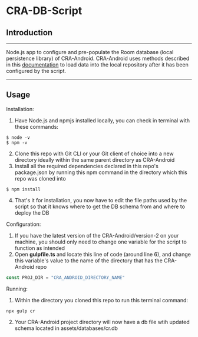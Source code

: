 # CRA-DB-Script
## Introduction
-------------
Node.js app to configure and pre-populate the Room database (local persistence library) of CRA-Android. CRA-Android uses methods described in this [documentation](https://developer.android.com/training/data-storage/room/prepopulate) to load data into the local repository after it has been configured by the script. 

-------------
## Usage 
Installation:
1. Have Node.js and npmjs installed locally, you can check in terminal with these commands:
```
$ node -v
$ npm -v
```
2. Clone this repo with Git CLI or your Git client of choice into a new directory ideally within the same parent directory as CRA-Android 
3. Install all the required dependencies declared in this repo's package.json by running this npm command in the directory which this repo was cloned into
```
$ npm install
```
4. That's it for installation, you now have to edit the file paths used by the script so that it knows where to get the DB schema from and where to deploy the DB

Configuration:
1. If you have the latest version of the CRA-Android/version-2 on your machine, you should only need to change one variable for the script to function as intended 
2. Open **gulpfile.ts** and locate this line of code (around line 6), and change this variable's value to the name of the directory that has the CRA-Android repo
```js
const PROJ_DIR = "CRA_ANDROID_DIRECTORY_NAME"
```

Running:
1. Within the directory you cloned this repo to run this terminal command:
```
npx gulp cr
```
2. Your CRA-Android project directory will now have a db file wtih updated schema located in assets/databases/cr.db 
